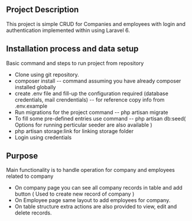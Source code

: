 ## Project Description 

This project is simple CRUD for Companies and employees with login and authentication implemented within using Laravel 6.

## Installation process and data setup
Basic command and steps to run project from repository
- Clone using git repository.
- composer install  -- command assuming you have already composer installed globally
- create .env file and fill-up the configuration required (database credentials, mail crendentials) -- for reference copy info from .env.example
- Run migrations for the project command -- php artisan migrate
- To fill some pre-defined entries use command -- php artisan db:seed( Options for running perticular seeder are also available )
- php artisan storage:link for linking storage folder
- Login using credentials


## Purpose
Main functionality is to  handle operation for company and employees related to company
- On company page you can see all company records in table and add button ( Used to create new record of company )
- On Employee page same layout to add employees for company.
- On table structure extra actions are also provided to view, edit and delete records.
